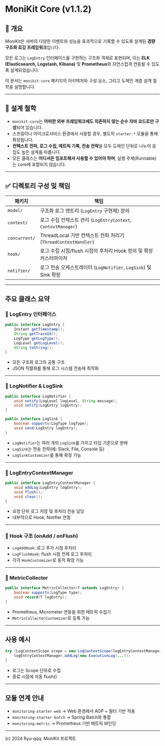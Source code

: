 # MoniKit Core (v1.1.2)

## 📌 개요
MoniKit은 서버의 다양한 이벤트와 성능을 효과적으로 기록할 수 있도록 설계된 **경량 구조화 로깅 프레임워크**입니다.

모든 로그는 `LogEntry` 인터페이스를 구현하는 구조화 객체로 표현되며,
이는 **ELK (Elasticsearch, Logstash, Kibana)** 및 **Prometheus**와 자연스럽게 연동될 수 있도록 설계되었습니다.

이 문서는 `monikit-core` 패키지의 아키텍처와 구성 요소, 그리고 도메인 계층 설계 철학을 설명합니다.

---

## 🚧 설계 철학

- `monikit-core`는 **어떠한 외부 프레임워크에도 의존하지 않는 순수 자바 코드로만 구성**되어 있습니다.
- 스프링이나 마이크로서비스 환경에서 사용할 경우, 별도의 `starter-*` 모듈을 통해 확장됩니다.
- **컨텍스트 전파, 로그 수집, 메트릭 기록, 전송 전략**을 모두 도메인 단위로 나누어 응집도 높은 설계를 따릅니다.
- 모든 클래스는 **어디서든 임포트해서 사용할 수 있어야 하며**, 실행 주체(Runnable)는 core에 포함되지 않습니다.

---

## ✅ 디렉토리 구성 및 책임

| 패키지 | 책임 |
|--------|------|
| `model/` | 구조화 로그 엔트리 (`LogEntry` 구현체) 정의 |
| `context/` | 로그 수집 컨텍스트 관리 (`LogEntryContext`, `ContextManager`) |
| `concurrent/` | ThreadLocal 기반 컨텍스트 전파 처리기 (`ThreadContextHandler`) |
| `hook/` | 로그 수집 시점/flush 시점의 후처리 Hook 정의 및 확장 커스터마이저 |
| `notifier/` | 로그 전송 오케스트레이터 (`LogNotifier`, `LogSink`) 및 Sink 확장 |

---

## 주요 클래스 요약

### 🔹 LogEntry 인터페이스
```java
public interface LogEntry {
    Instant getTimestamp();
    String getTraceId();
    LogType getLogType();
    LogLevel getLogLevel();
    String toString();
}
```
- 모든 구조화 로그의 공통 구조
- JSON 직렬화를 통해 로그 시스템 전송에 최적화

---

### 🔹 LogNotifier & LogSink
```java
public interface LogNotifier {
    void notify(LogLevel logLevel, String message);
    void notify(LogEntry logEntry);
}

public interface LogSink {
    boolean supports(LogType logType);
    void send(LogEntry logEntry);
}
```
- `LogNotifier`는 여러 개의 `LogSink`를 가지고 타입 기준으로 분배
- `LogSink`는 전송 전략(예: Slack, File, Console 등)
- `LogSinkCustomizer`를 통해 확장 가능

---

### 🔹 LogEntryContextManager
```java
public interface LogEntryContextManager {
    void addLog(LogEntry logEntry);
    void flush();
    void clear();
}
```
- 요청 단위 로그 저장 및 후처리 전송 담당
- 내부적으로 Hook, Notifier 연동

---

### 🔹 Hook 구조 (onAdd / onFlush)
- `LogAddHook`: 로그 추가 시점 후처리
- `LogFlushHook`: flush 시점 전체 로그 후처리
- 각각 `HookCustomizer`로 동적 확장 가능

---

### 🔹 MetricCollector
```java
public interface MetricCollector<T extends LogEntry> {
    boolean supports(LogType type);
    void record(T logEntry);
}
```
- Prometheus, Micrometer 연동을 위한 메트릭 수집기
- `MetricCollectorCustomizer`로 등록 가능

---

## 사용 예시
```java
try (LogContextScope scope = new LogContextScope(logEntryContextManager)) {
    logEntryContextManager.addLog(new ExecutionLog(...));
}
```
- 로그는 Scope 단위로 수집
- 종료 시점에 자동 flush()

---

## 모듈 연계 안내

- `monitoring-starter-web` → Web 환경에서 AOP + 필터 기반 적용
- `monitoring-starter-batch` → Spring Batch와 통합
- `monitoring-metric` → Prometheus 기반 메트릭 바인딩

---

(c) 2024 Ryu-qqq. MoniKit 프로젝트
